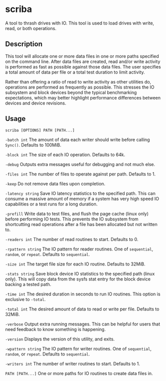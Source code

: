 # scriba
A tool to thrash drives with IO. This tool is used to load drives with write, read, or both operations.

## Description
This tool will allocate one or more data files in one or more paths specified on the command line. After data files are created, read and/or write activity is performed as fast as possible against those data files. The user specifies a total amount of data per file or a total test duration to limit activity.

Rather than offering a ratio of read to write activity as other utilities do, operations are performed as frequently as possible. This stresses the IO subsystem and block devices beyond the typical benchmarking expectations, which may better highlight performance differences between devices and device revisions. 

## Usage
`scriba [OPTIONS] PATH [PATH...]`

`-batch int` The amount of data each writer should write before calling `Sync()`. Defaults to 100MiB.

`-block int` The size of each IO operation. Defaults to 64k.

`-debug` Outputs extra messages useful for debugging and not much else.

`-files int` The number of files to operate against per path. Defaults to 1.

`-keep` Do not remove data files upon completion.

`-latency string` Save IO latency statistics to the specified path. This can consume a massive amount of memory if a system has very high speed IO capabilities or a test runs for a long duration.

`-prefill` Write data to test files, and flush the page cache (linux only) before performing IO tests. This prevents the IO subsystem from shortcutting read operations after a file has been allocated but not written to.

`-readers int` The number of read routines to start. Defaults to 0.

`-rpattern string` The IO pattern for reader routines. One of `sequential`, `random`, or `repeat`. Defaults to `sequential`.

`-size int` The target file size for each IO routine. Defaults to 32MiB.

`-stats string` Save block device IO statistics to the specified path (linux only). This will copy data from the sysfs stat entry for the block device backing a tested path.

`-time int` The desired duration in seconds to run IO routines. This option is exclusive to `-total`.

`-total int` The desired amount of data to read or write per file. Defaults to 32MiB.

`-verbose` Output extra running messages. This can be helpful for users that need feedback to know something is happening.

`-version` Displays the version of this utility, and exits.

`-wpattern string` The IO pattern for writer routines. One of `sequential`, `random`, or `repeat`. Defaults to `sequential`.

`-writers int` The number of writer routines to start. Defaults to 1.

`PATH [PATH...]` One or more paths for IO routines to create data files in.
